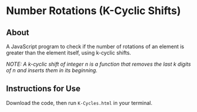 # Number Rotations (K-Cyclic Shifts)

## About

A JavaScript program to check if the number of rotations of an element is greater than the  element itself, using k-cyclic shifts.

_NOTE: A k-cyclic shift of integer n is a function that removes the last k digits of n and inserts them in its beginning._

## Instructions for Use

Download the code, then run `K-Cycles.html` in your terminal.
